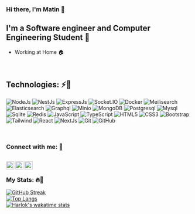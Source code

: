 ### Hi there, I'm Matin 💙

## I'm a Software engineer and Computer Engineering Student 💙

- Working at Home 🏠

<br />

## Technologies: ⚡💙

![NodeJs](https://img.shields.io/badge/-NodeJs-414141?style=for-the-badge&logo=nodedotjs&color=3C005A)
![NestJs](https://img.shields.io/badge/-NestJs-414141?style=for-the-badge&logo=nestjs&color=3C005A)
![ExpressJs](https://img.shields.io/badge/-ExpressJs-414141?style=for-the-badge&logo=express&color=3C005A)
![Socket.IO](https://img.shields.io/badge/-Socket.IO-414141?style=for-the-badge&logo=socketdotio&color=3C005A)
![Docker](https://img.shields.io/badge/-Docker-414141?style=for-the-badge&logo=docker&color=3C005A)
![Meilisearch](https://img.shields.io/badge/-Meilisearch-414141?style=for-the-badge&logo=meilisearch&color=3C005A)
![Elasticsearch](https://img.shields.io/badge/-Elasticsearch-414141?style=for-the-badge&logo=elasticsearch&color=3C005A)
![Graphql](https://img.shields.io/badge/-Graphql-414141?style=for-the-badge&logo=graphql&color=3C005A)
![Minio](https://img.shields.io/badge/-Minio-414141?style=for-the-badge&logo=minio&color=3C005A)
![MongoDB](https://img.shields.io/badge/-MongoDB-414141?style=for-the-badge&logo=mongodb&color=3C005A)
![Postgresql](https://img.shields.io/badge/-Postgresql-414141?style=for-the-badge&logo=postgresql&color=3C005A)
![Mysql](https://img.shields.io/badge/-Mysql-414141?style=for-the-badge&logo=mysql&color=3C005A)
![Sqlite](https://img.shields.io/badge/-Sqlite-414141?style=for-the-badge&logo=sqlite&color=3C005A)
![Redis](https://img.shields.io/badge/-Redis-414141?style=for-the-badge&logo=redis&color=3C005A)
![JavaScript](https://img.shields.io/badge/-JavaScript-414141?style=for-the-badge&logo=javascript&color=3C005A)
![TypeScript](https://img.shields.io/badge/-TypeScript-414141?style=for-the-badge&logo=typescript&color=3C005A)
![HTML5](https://img.shields.io/badge/-HTML5-414141?style=for-the-badge&logo=html5&color=3C005A)
![CSS3](https://img.shields.io/badge/-CSS3-414141?style=for-the-badge&logo=css3&color=3C005A)
![Bootstrap](https://img.shields.io/badge/-Bootstrap-414141?style=for-the-badge&logo=bootstrap&color=3C005A)
![Tailwind](https://img.shields.io/badge/-Tailwind-414141?style=for-the-badge&logo=tailwindcss&color=3C005A)
![React](https://img.shields.io/badge/-React-414141?style=for-the-badge&logo=react&color=3C005A)
![NextJs](https://img.shields.io/badge/-Next%20JS-414141?style=for-the-badge&logo=nextdotjs&color=3C005A)
![Git](https://img.shields.io/badge/-Git-414141?style=for-the-badge&logo=git&color=3C005A)
![GitHub](https://img.shields.io/badge/-GitHub-414141?style=for-the-badge&logo=github&color=3C005A)



<br />

### Connect with me: 💙

[<img align="left" alt="codeSTACKr | LinkedIn" width="22px" src="https://cdn.jsdelivr.net/npm/simple-icons@v3/icons/linkedin.svg" />][linkedin]
[<img align="left" alt="codeSTACKr | Instagram" width="22px" src="https://cdn.jsdelivr.net/npm/simple-icons@v3/icons/instagram.svg" />][instagram]
[<img align="left" alt="codeSTACKr | Telegram" width="22px" src="https://cdn.jsdelivr.net/npm/simple-icons@v3/icons/telegram.svg" />][telegram]
---

<br />

### My Stats: 🔥💙
[![GitHub Streak](http://github-readme-streak-stats.herokuapp.com?user=matinst&theme=dark&background=000000)](https://git.io/streak-stats)
<br />
[![Top Langs](https://github-readme-stats.vercel.app/api/top-langs/?username=matinst&layout=compact&theme=vision-friendly-dark)](https://github.com/anuraghazra/github-readme-stats)
<br />
[![Harlok's wakatime stats](https://github-readme-stats.vercel.app/api/wakatime?username=matin_jamshidi&layout=compact)](https://github.com/anuraghazra/github-readme-stats)
<br />


[instagram]: https://www.instagram.com/matn_jm
[linkedin]: https://www.linkedin.com/in/matin-jamshidi-100a63221
[telegram]: https://t.me/matincode
